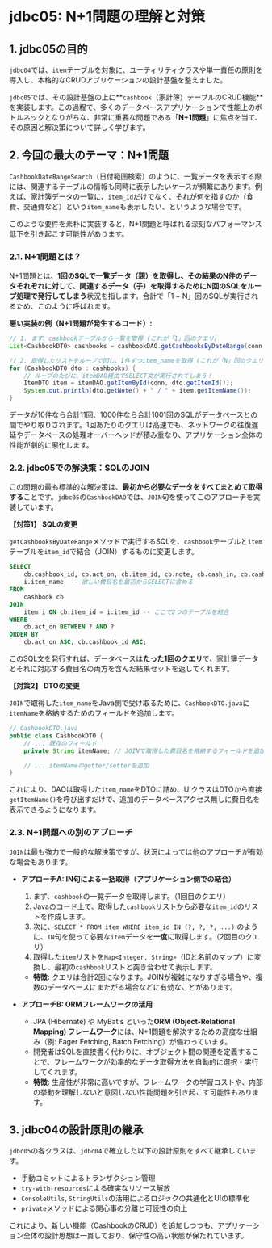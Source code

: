 # jdbc05: N+1問題の理解と対策

## 1. jdbc05の目的

`jdbc04`では、`item`テーブルを対象に、ユーティリティクラスや単一責任の原則を導入し、本格的なCRUDアプリケーションの設計基盤を整えました。

`jdbc05`では、その設計基盤の上に**`cashbook`（家計簿）テーブルのCRUD機能**を実装します。この過程で、多くのデータベースアプリケーションで性能上のボトルネックとなりがちな、非常に重要な問題である「**N+1問題**」に焦点を当て、その原因と解決策について詳しく学びます。

## 2. 今回の最大のテーマ：N+1問題

`CashbookDateRangeSearch`（日付範囲検索）のように、一覧データを表示する際には、関連するテーブルの情報も同時に表示したいケースが頻繁にあります。例えば、家計簿データの一覧に、`item_id`だけでなく、それが何を指すのか（食費、交通費など）という`item_name`も表示したい、というような場合です。

このような要件を素朴に実装すると、N+1問題と呼ばれる深刻なパフォーマンス低下を引き起こす可能性があります。

### 2.1. N+1問題とは？

N+1問題とは、**1回のSQLで一覧データ（親）を取得し、その結果のN件のデータそれぞれに対して、関連するデータ（子）を取得するためにN回のSQLをループ処理で発行してしまう**状況を指します。合計で「1 + N」回のSQLが実行されるため、このように呼ばれます。

**悪い実装の例（N+1問題が発生するコード）:**

```java
// 1. まず、cashbookテーブルから一覧を取得 (これが「1」回のクエリ)
List<CashbookDTO> cashbooks = cashbookDAO.getCashbooksByDateRange(conn, start, end);

// 2. 取得したリストをループで回し、1件ずつitem_nameを取得 (これが「N」回のクエリ)
for (CashbookDTO dto : cashbooks) {
    // ループのたびに、itemDAO経由でSELECT文が実行されてしまう！
    ItemDTO item = itemDAO.getItemById(conn, dto.getItemId()); 
    System.out.println(dto.getNote() + " / " + item.getItemName());
}
```

データが10件なら合計11回、1000件なら合計1001回のSQLがデータベースとの間でやり取りされます。1回あたりのクエリは高速でも、ネットワークの往復遅延やデータベースの処理オーバーヘッドが積み重なり、アプリケーション全体の性能が劇的に悪化します。

### 2.2. jdbc05での解決策：SQLのJOIN

この問題の最も標準的な解決策は、**最初から必要なデータをすべてまとめて取得する**ことです。`jdbc05`の`CashbookDAO`では、`JOIN`句を使ってこのアプローチを実装しています。

**【対策1】 SQLの変更**

`getCashbooksByDateRange`メソッドで実行するSQLを、`cashbook`テーブルと`item`テーブルを`item_id`で結合（JOIN）するものに変更します。

```sql
SELECT 
    cb.cashbook_id, cb.act_on, cb.item_id, cb.note, cb.cash_in, cb.cash_out, 
    i.item_name  -- 欲しい費目名を最初からSELECTに含める
FROM 
    cashbook cb 
JOIN 
    item i ON cb.item_id = i.item_id -- ここで2つのテーブルを結合
WHERE 
    cb.act_on BETWEEN ? AND ? 
ORDER BY 
    cb.act_on ASC, cb.cashbook_id ASC;
```

このSQL文を発行すれば、データベースは**たった1回のクエリ**で、家計簿データとそれに対応する費目名の両方を含んだ結果セットを返してくれます。

**【対策2】 DTOの変更**

`JOIN`で取得した`item_name`をJava側で受け取るために、`CashbookDTO.java`に`itemName`を格納するためのフィールドを追加します。

```java
// CashbookDTO.java
public class CashbookDTO {
    // ... 既存のフィールド
    private String itemName; // JOINで取得した費目名を格納するフィールドを追加

    // ... itemNameのgetter/setterを追加
}
```

これにより、DAOは取得した`item_name`をDTOに詰め、UIクラスはDTOから直接`getItemName()`を呼び出すだけで、追加のデータベースアクセス無しに費目名を表示できるようになります。

### 2.3. N+1問題への別のアプローチ

`JOIN`は最も強力で一般的な解決策ですが、状況によっては他のアプローチが有効な場合もあります。

-   **アプローチA: IN句による一括取得（アプリケーション側での結合）**
    1.  まず、`cashbook`の一覧データを取得します。（1回目のクエリ）
    2.  Javaのコード上で、取得した`cashbook`リストから必要な`item_id`のリストを作成します。
    3.  次に、`SELECT * FROM item WHERE item_id IN (?, ?, ?, ...)` のように、`IN`句を使って必要な`item`データを**一度に**取得します。（2回目のクエリ）
    4.  取得した`item`リストを`Map<Integer, String>`（IDと名前のマップ）に変換し、最初の`cashbook`リストと突き合わせて表示します。
    *   **特徴:** クエリは合計2回になります。JOINが複雑になりすぎる場合や、複数のデータベースにまたがる場合などに有効なことがあります。

-   **アプローチB: ORMフレームワークの活用**
    *   JPA (Hibernate) や MyBatis といった**ORM (Object-Relational Mapping) フレームワーク**には、N+1問題を解決するための高度な仕組み（例: Eager Fetching, Batch Fetching）が備わっています。
    *   開発者はSQLを直接書く代わりに、オブジェクト間の関連を定義することで、フレームワークが効率的なデータ取得方法を自動的に選択・実行してくれます。
    *   **特徴:** 生産性が非常に高いですが、フレームワークの学習コストや、内部の挙動を理解しないと意図しない性能問題を引き起こす可能性もあります。

## 3. jdbc04の設計原則の継承

`jdbc05`の各クラスは、`jdbc04`で確立した以下の設計原則をすべて継承しています。
-   手動コミットによるトランザクション管理
-   `try-with-resources`による確実なリソース解放
-   `ConsoleUtils`, `StringUtils`の活用によるロジックの共通化とUIの標準化
-   `private`メソッドによる関心事の分離と可読性の向上

これにより、新しい機能（CashbookのCRUD）を追加しつつも、アプリケーション全体の設計思想は一貫しており、保守性の高い状態が保たれています。

